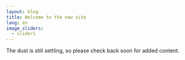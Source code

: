```yaml
---
layout: blog
title: Welcome to the new site
lang: en
image_sliders:
  - slider1
---
```


The dust is still settling, so please check back soon for added content. 
